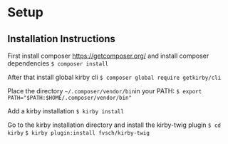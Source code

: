 # Setup

## Installation Instructions

First install composer
https://getcomposer.org/
and install composer dependencies
`$ composer install`

After that install global kirby cli
`$ composer global require getkirby/cli`

Place the directory `~/.composer/vendor/bin`in your PATH:
`$ export PATH="$PATH:$HOME/.composer/vendor/bin"`

Add a kirby installation
`$ kirby install`

Go to the kirby installation directory and install the kirby-twig plugin
`$ cd kirby` 
`$ kirby plugin:install fvsch/kirby-twig`
